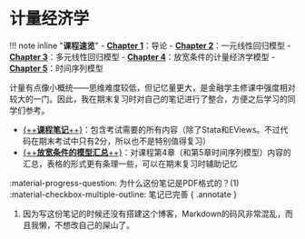 # **计量经济学**

!!! note inline "**课程速览**"
    - [**Chapter 1**](计量.pdf)：导论
    - [**Chapter 2**](计量.pdf)：一元线性回归模型
    - [**Chapter 3**](计量.pdf)：多元线性回归模型
    - [**Chapter 4**](计量.pdf)：放宽条件的计量经济学模型
    - [**Chapter 5**](计量.pdf)：时间序列模型

计量有点像小概统——思维难度较低，但记忆量更大，是金融学主修课中强度相对较大的一门。因此，我在期末复习时对自己的笔记进行了整合，方便之后学习的同学们参考。

- [{++**课程笔记**++}](计量.pdf)：包含考试需要的所有内容（除了Stata和EViews。不过代码在期末考试中只有2分，所以也不是特别值得复习）
- [{++**放宽条件的模型汇总**++}](放宽条件的模型汇总.pdf)：对课程第4章（和第5章时间序列模型）内容的汇总，表格的形式更有条理一些，可以在期末复习时辅助记忆

:material-progress-question: 为什么这份笔记是PDF格式的？(1)<br />
:material-checkbox-multiple-outline: 笔记已完善
{ .annotate }

1. 因为写这份笔记的时候还没有搭建这个博客，Markdown的码风非常混乱，而且我懒，不想改自己的屎山了。